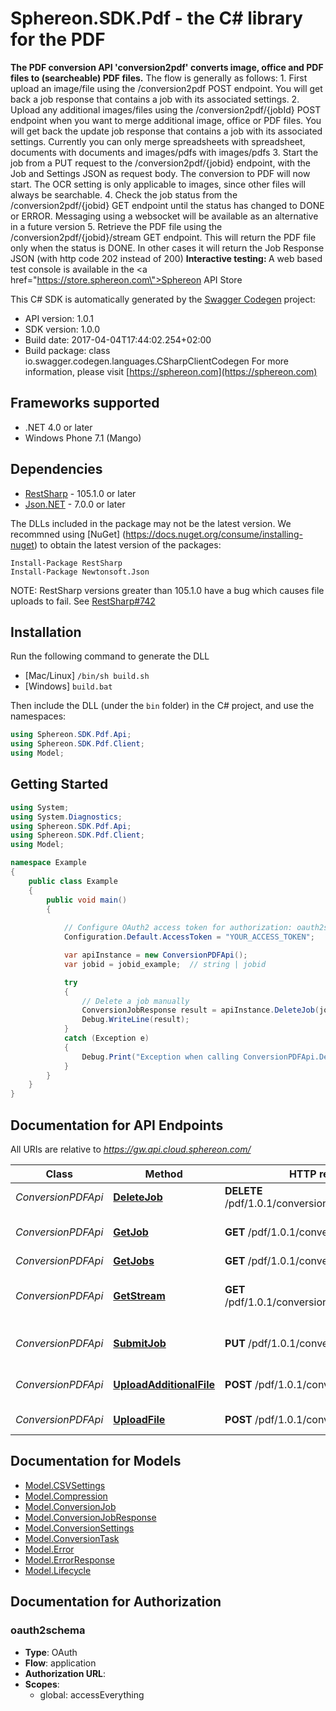 # Sphereon.SDK.Pdf - the C# library for the PDF 

<b>The PDF conversion API 'conversion2pdf' converts image, office and PDF files to (searcheable) PDF files.</b>    The flow is generally as follows:  1. First upload an image/file using the /conversion2pdf POST endpoint. You will get back a job response that contains a job with its associated settings.  2. Upload any additional images/files using the /conversion2pdf/{jobId} POST endpoint when you want to merge additional image, office or PDF files. You will get back the update job response that contains a job with its associated settings. Currently you can only merge spreadsheets with spreadsheet, documents with documents and images/pdfs with images/pdfs  3. Start the job from a PUT request to the /conversion2pdf/{jobid} endpoint, with the Job and Settings JSON as request body. The conversion to PDF will now start. The OCR setting is only applicable to images, since other files will always be searchable.  4. Check the job status from the /conversion2pdf/{jobid} GET endpoint until the status has changed to DONE or ERROR. Messaging using a websocket will be available as an alternative in a future version  5. Retrieve the PDF file using the /conversion2pdf/{jobid}/stream GET endpoint. This will return the PDF file only when the status is DONE. In other cases it will return the Job Response JSON (with http code 202 instead of 200)      <b>Interactive testing: </b>A web based test console is available in the <a href=\"https://store.sphereon.com\">Sphereon API Store</a>

This C# SDK is automatically generated by the [Swagger Codegen](https://github.com/swagger-api/swagger-codegen) project:

- API version: 1.0.1
- SDK version: 1.0.0
- Build date: 2017-04-04T17:44:02.254+02:00
- Build package: class io.swagger.codegen.languages.CSharpClientCodegen
    For more information, please visit [https://sphereon.com](https://sphereon.com)

## Frameworks supported
- .NET 4.0 or later
- Windows Phone 7.1 (Mango)

## Dependencies
- [RestSharp](https://www.nuget.org/packages/RestSharp) - 105.1.0 or later
- [Json.NET](https://www.nuget.org/packages/Newtonsoft.Json/) - 7.0.0 or later

The DLLs included in the package may not be the latest version. We recommned using [NuGet] (https://docs.nuget.org/consume/installing-nuget) to obtain the latest version of the packages:
```
Install-Package RestSharp
Install-Package Newtonsoft.Json
```

NOTE: RestSharp versions greater than 105.1.0 have a bug which causes file uploads to fail. See [RestSharp#742](https://github.com/restsharp/RestSharp/issues/742)

## Installation
Run the following command to generate the DLL
- [Mac/Linux] `/bin/sh build.sh`
- [Windows] `build.bat`

Then include the DLL (under the `bin` folder) in the C# project, and use the namespaces:
```csharp
using Sphereon.SDK.Pdf.Api;
using Sphereon.SDK.Pdf.Client;
using Model;
```

## Getting Started

```csharp
using System;
using System.Diagnostics;
using Sphereon.SDK.Pdf.Api;
using Sphereon.SDK.Pdf.Client;
using Model;

namespace Example
{
    public class Example
    {
        public void main()
        {
            
            // Configure OAuth2 access token for authorization: oauth2schema
            Configuration.Default.AccessToken = "YOUR_ACCESS_TOKEN";

            var apiInstance = new ConversionPDFApi();
            var jobid = jobid_example;  // string | jobid

            try
            {
                // Delete a job manually
                ConversionJobResponse result = apiInstance.DeleteJob(jobid);
                Debug.WriteLine(result);
            }
            catch (Exception e)
            {
                Debug.Print("Exception when calling ConversionPDFApi.DeleteJob: " + e.Message );
            }
        }
    }
}
```

<a name="documentation-for-api-endpoints"></a>
## Documentation for API Endpoints

All URIs are relative to *https://gw.api.cloud.sphereon.com/*

Class | Method | HTTP request | Description
------------ | ------------- | ------------- | -------------
*ConversionPDFApi* | [**DeleteJob**](docs/ConversionPDFApi.md#deletejob) | **DELETE** /pdf/1.0.1/conversion2pdf/{jobid} | Delete a job manually
*ConversionPDFApi* | [**GetJob**](docs/ConversionPDFApi.md#getjob) | **GET** /pdf/1.0.1/conversion2pdf/{jobid} | Job definition and state
*ConversionPDFApi* | [**GetJobs**](docs/ConversionPDFApi.md#getjobs) | **GET** /pdf/1.0.1/conversion2pdf | Get all jobs
*ConversionPDFApi* | [**GetStream**](docs/ConversionPDFApi.md#getstream) | **GET** /pdf/1.0.1/conversion2pdf/{jobid}/stream | Get the current result stream
*ConversionPDFApi* | [**SubmitJob**](docs/ConversionPDFApi.md#submitjob) | **PUT** /pdf/1.0.1/conversion2pdf/{jobid} | Submit PDF job for processing
*ConversionPDFApi* | [**UploadAdditionalFile**](docs/ConversionPDFApi.md#uploadadditionalfile) | **POST** /pdf/1.0.1/conversion2pdf/{jobid} | Upload an additional file
*ConversionPDFApi* | [**UploadFile**](docs/ConversionPDFApi.md#uploadfile) | **POST** /pdf/1.0.1/conversion2pdf | Upload first file


<a name="documentation-for-models"></a>
## Documentation for Models

 - [Model.CSVSettings](docs/CSVSettings.md)
 - [Model.Compression](docs/Compression.md)
 - [Model.ConversionJob](docs/ConversionJob.md)
 - [Model.ConversionJobResponse](docs/ConversionJobResponse.md)
 - [Model.ConversionSettings](docs/ConversionSettings.md)
 - [Model.ConversionTask](docs/ConversionTask.md)
 - [Model.Error](docs/Error.md)
 - [Model.ErrorResponse](docs/ErrorResponse.md)
 - [Model.Lifecycle](docs/Lifecycle.md)


## Documentation for Authorization

### oauth2schema

- **Type**: OAuth
- **Flow**: application
- **Authorization URL**: 
- **Scopes**: 
  - global: accessEverything

